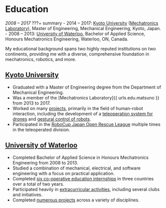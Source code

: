 # Education
_2008 &ndash; 2017_
???+ summary
    - 2014 &ndash; 2017: [Kyoto University](education/kyoto.md) ([Mechatronics Laboratory](http://www.mechatronics.me.kyoto-u.ac.jp/index.php?ml_lang=en)), Master of Engineering, Mechanical Engineering, Kyoto, Japan.
    - 2008 &ndash; 2013: [University of Waterloo](education/waterloo.md), Bachelor of Applied Science, Honours Mechatronics Engineering, Waterloo, ON, Canada.

My educational background spans two highly reputed institutions on two continents,
providing me with a diverse, comprehensive foundation in mechatronics, robotics, and more.

## [Kyoto University](education/kyoto.md)
- Graduated with a Master of Engineering degree from the Department of Mechanical Engineering.
- Was a member of the [Mechatronics Laboratory]{{ urls.edu.matsuno }} from 2013 to 2017.
- Worked on many [projects](education/kyoto.md#highlighted-projects), primarily in the field of human-robot interaction,
including the development of a [teleoperation system for drones](projects/spirit.md) and [gestural control of robots](projects/myo.md).
- Participated in the [RoboCup Japan Open Rescue League](projects/yozakura.md) multiple times in the teleoperated division.

## [University of Waterloo](education/waterloo.md)
- Completed Bachelor of Applied Science in Honours Mechatronics Engineering from 2008 to 2013.
- Studied a combination of mechanical, electrical, and software engineering with a focus on practical application.
- Completed [six co-operative education internships](work/coop.md) in three countries over a total of two years.
- Participated heavily in [extracurricular activities](education/waterloo.md#extracurricular-activities), including several clubs and initiatives.
- Completed [numerous projects](education/waterloo.md#highlighted-projects) across a variety of disciplines.

